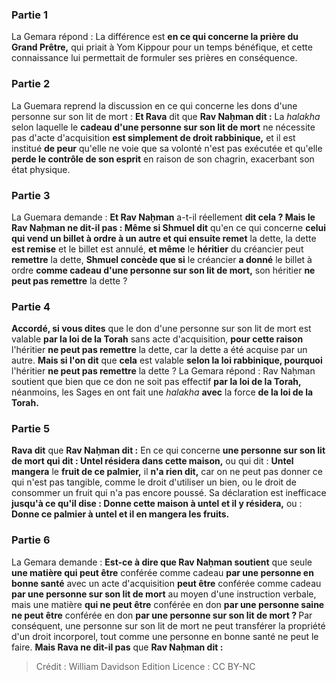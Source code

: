 
### Partie 1
La Gemara répond : La différence est <b>en ce qui concerne la prière du Grand Prêtre,</b> qui priait à Yom Kippour pour un temps bénéfique, et cette connaissance lui permettait de formuler ses prières en conséquence.

### Partie 2
La Guemara reprend la discussion en ce qui concerne les dons d'une personne sur son lit de mort : <b>Et Rava</b> dit que <b>Rav Naḥman dit :</b> La <i>halakha</i> selon laquelle le <b>cadeau d'une personne sur son lit de mort</b> ne nécessite pas d'acte d'acquisition <b>est simplement de droit rabbinique,</b> et il est institué <b>de peur</b> qu'elle ne voie que sa volonté n'est pas exécutée et qu'elle <b>perde le contrôle de son esprit</b> en raison de son chagrin, exacerbant son état physique.

### Partie 3
La Guemara demande : <b>Et Rav Naḥman</b> a-t-il réellement <b>dit cela ? Mais le Rav Naḥman ne dit-il pas : Même si Shmuel dit</b> qu'en ce qui concerne <b>celui qui vend un billet à ordre à un autre et qui ensuite remet</b> la dette, la dette <b>est remise</b> et le billet est annulé, <b>et même</b> le <b>héritier</b> du créancier peut <b>remettre</b> la dette, <b>Shmuel concède que si</b> le créancier <b>a donné</b> le billet à ordre <b>comme cadeau d'une personne sur son lit de mort,</b> son héritier <b>ne peut pas remettre</b> la dette ?

### Partie 4
<b>Accordé, si vous dites</b> que le don d'une personne sur son lit de mort est valable <b>par la loi de la Torah</b> sans acte d'acquisition, <b>pour cette raison</b> l'héritier <b>ne peut pas remettre</b> la dette, car la dette a été acquise par un autre. <b>Mais si l'on dit</b> que <b>cela</b> est valable <b>selon la loi rabbinique, pourquoi</b> l'héritier <b>ne peut pas remettre</b> la dette ? La Gemara répond : Rav Naḥman soutient que bien que ce don ne soit pas effectif <b>par la loi de la Torah,</b> néanmoins, les Sages en ont fait</b> une <i>halakha</i> <b>avec</b> la force <b>de la loi de la Torah.</b>

### Partie 5
<b>Rava dit</b> que <b>Rav Naḥman dit :</b> En ce qui concerne <b>une personne sur son lit de mort qui dit : Untel résidera dans cette maison,</b> ou qui dit : <b>Untel mangera</b> le <b>fruit de ce palmier,</b> il <b>n'a rien dit,</b> car on ne peut pas donner ce qui n'est pas tangible, comme le droit d'utiliser un bien, ou le droit de consommer un fruit qui n'a pas encore poussé. Sa déclaration est inefficace <b>jusqu'à ce qu'il dise : Donne cette maison à untel et il y résidera,</b> ou : <b>Donne ce palmier à untel et il en mangera les fruits.</b>

### Partie 6
La Gemara demande : <b>Est-ce à dire que Rav Naḥman soutient</b> que seule <b>une matière qui peut être</b> conférée comme cadeau <b>par une personne en bonne santé</b> avec un acte d'acquisition <b>peut être</b> conférée comme cadeau <b>par une personne sur son lit de mort</b> au moyen d'une instruction verbale, mais une matière <b>qui ne peut être</b> conférée en don <b>par une personne saine ne peut être</b> conférée en don <b>par une personne sur son lit de mort ? </b> Par conséquent, une personne sur son lit de mort ne peut transférer la propriété d'un droit incorporel, tout comme une personne en bonne santé ne peut le faire. <b>Mais Rava ne dit-il pas</b> que <b>Rav Naḥman dit :</b>

>Crédit : William Davidson Edition
>Licence : CC BY-NC